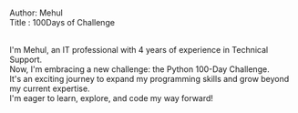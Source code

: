 </br>Author: Mehul
</br>Title : 100Days of Challenge

</br>I'm Mehul, an IT professional with 4 years of experience in Technical Support.
</br>Now, I'm embracing a new challenge: the Python 100-Day Challenge. 
</br>It's an exciting journey to expand my programming skills and grow beyond my current expertise. 
</br>I'm eager to learn, explore, and code my way forward!